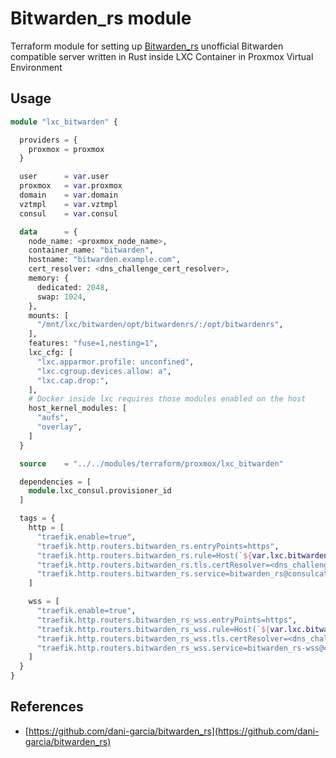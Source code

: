 # Bitwarden_rs module #

Terraform module for setting up [Bitwarden_rs](https://github.com/dani-garcia/bitwarden_rs) unofficial Bitwarden compatible server written in Rust inside LXC Container in Proxmox Virtual Environment

## Usage ##

```terraform
module "lxc_bitwarden" {

  providers = {
    proxmox = proxmox
  }

  user      = var.user
  proxmox   = var.proxmox
  domain    = var.domain
  vztmpl    = var.vztmpl
  consul    = var.consul

  data      = {
    node_name: <proxmox_node_name>,
    container_name: "bitwarden",
    hostname: "bitwarden.example.com",
    cert_resolver: <dns_challenge_cert_resolver>,
    memory: {
      dedicated: 2048,
      swap: 1024,
    },
    mounts: [
      "/mnt/lxc/bitwarden/opt/bitwardenrs/:/opt/bitwardenrs",
    ],
    features: "fuse=1,nesting=1",
    lxc_cfg: [
      "lxc.apparmor.profile: unconfined",
      "lxc.cgroup.devices.allow: a",
      "lxc.cap.drop:",
    ],
    # Docker inside lxc requires those modules enabled on the host
    host_kernel_modules: [
      "aufs",
      "overlay",
    ]
  }

  source    = "../../modules/terraform/proxmox/lxc_bitwarden"

  dependencies = [
    module.lxc_consul.provisioner_id
  ]

  tags = {
    http = [
      "traefik.enable=true",
      "traefik.http.routers.bitwarden_rs.entryPoints=https",
      "traefik.http.routers.bitwarden_rs.rule=Host(`${var.lxc.bitwarden.hostname}`)",
      "traefik.http.routers.bitwarden_rs.tls.certResolver=<dns_challenge_cert_resolver>",
      "traefik.http.routers.bitwarden_rs.service=bitwarden_rs@consulcatalog",
    ]

    wss = [
      "traefik.enable=true",
      "traefik.http.routers.bitwarden_rs_wss.entryPoints=https",
      "traefik.http.routers.bitwarden_rs_wss.rule=Host(`${var.lxc.bitwarden.hostname}`) && Path(`/notifications/hub`)",
      "traefik.http.routers.bitwarden_rs_wss.tls.certResolver=<dns_challenge_cert_resolver>",
      "traefik.http.routers.bitwarden_rs_wss.service=bitwarden_rs-wss@consulcatalog",
    ]
  }
}
```

## References ##

- [https://github.com/dani-garcia/bitwarden_rs](https://github.com/dani-garcia/bitwarden_rs)
